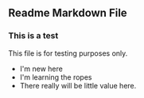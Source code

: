## Readme Markdown File
### This is a test

This file is for testing purposes only.
* I'm new here
* I'm learning the ropes
* There really will be little value here.

